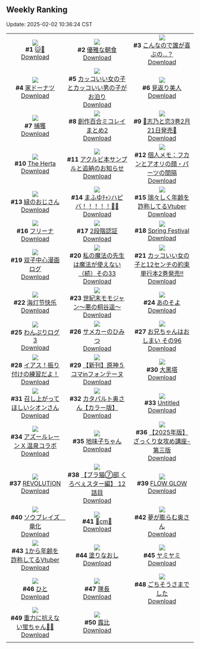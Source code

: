 ## Weekly Ranking
Update: 2025-02-02 10:36:24 CST

|      |      |      |
| :----: | :----: | :----: |
| ![](https://i.pixiv.re/c/240x480/img-master/img/2025/01/26/00/04/06/126571064_p0_master1200.jpg)<br>**#1** [🐱🦈](https://www.pixiv.net/artworks/126571064)<br>[Download](https://i.pixiv.re/img-original/img/2025/01/26/00/04/06/126571064_p0.png) | ![](https://i.pixiv.re/c/240x480/img-master/img/2025/01/25/07/30/02/126544446_p0_master1200.jpg)<br>**#2** [優雅な朝食](https://www.pixiv.net/artworks/126544446)<br>[Download](https://i.pixiv.re/img-original/img/2025/01/25/07/30/02/126544446_p0.jpg) | ![](https://i.pixiv.re/c/240x480/img-master/img/2025/01/27/00/05/06/126607792_p0_master1200.jpg)<br>**#3** [こんなので誰が喜ぶの...？](https://www.pixiv.net/artworks/126607792)<br>[Download](https://i.pixiv.re/img-original/img/2025/01/27/00/05/06/126607792_p0.png) |
| ![](https://i.pixiv.re/c/240x480/img-master/img/2025/01/27/07/30/03/126615917_p0_master1200.jpg)<br>**#4** [家ドーナツ](https://www.pixiv.net/artworks/126615917)<br>[Download](https://i.pixiv.re/img-original/img/2025/01/27/07/30/03/126615917_p0.jpg) | ![](https://i.pixiv.re/c/240x480/img-master/img/2025/01/26/12/01/40/126584104_p0_master1200.jpg)<br>**#5** [カッコいい女の子とカッコいい男の子がお泊り](https://www.pixiv.net/artworks/126584104)<br>[Download](https://i.pixiv.re/img-original/img/2025/01/26/12/01/40/126584104_p0.jpg) | ![](https://i.pixiv.re/c/240x480/img-master/img/2025/01/27/02/13/10/126611734_p0_master1200.jpg)<br>**#6** [見返り美人](https://www.pixiv.net/artworks/126611734)<br>[Download](https://i.pixiv.re/img-original/img/2025/01/27/02/13/10/126611734_p0.jpg) |
| ![](https://i.pixiv.re/c/240x480/img-master/img/2025/01/26/18/00/18/126593298_p0_master1200.jpg)<br>**#7** [捕獲](https://www.pixiv.net/artworks/126593298)<br>[Download](https://i.pixiv.re/img-original/img/2025/01/26/18/00/18/126593298_p0.png) | ![](https://i.pixiv.re/c/240x480/img-master/img/2025/01/25/17/33/40/126556950_p0_master1200.jpg)<br>**#8** [創作百合ミコレイまとめ2](https://www.pixiv.net/artworks/126556950)<br>[Download](https://i.pixiv.re/img-original/img/2025/01/25/17/33/40/126556950_p0.jpg) | ![](https://i.pixiv.re/c/240x480/img-master/img/2025/01/26/00/14/03/126571529_p0_master1200.jpg)<br>**#9** [🩵志乃と恋3巻2月21日発売🩷](https://www.pixiv.net/artworks/126571529)<br>[Download](https://i.pixiv.re/img-original/img/2025/01/26/00/14/03/126571529_p0.jpg) |
| ![](https://i.pixiv.re/c/240x480/img-master/img/2025/01/28/20/15/05/126536106_p0_master1200.jpg)<br>**#10** [The Herta](https://www.pixiv.net/artworks/126536106)<br>[Download](https://i.pixiv.re/img-original/img/2025/01/28/20/15/05/126536106_p0.jpg) | ![](https://i.pixiv.re/c/240x480/img-master/img/2025/01/27/08/20/28/126616618_p0_master1200.jpg)<br>**#11** [アクルビ本サンプルと追納のお知らせ](https://www.pixiv.net/artworks/126616618)<br>[Download](https://i.pixiv.re/img-original/img/2025/01/27/08/20/28/126616618_p0.jpg) | ![](https://i.pixiv.re/c/240x480/img-master/img/2025/01/25/06/00/07/126543380_p0_master1200.jpg)<br>**#12** [個人メモ：フカンとアオリの顔・パーツの間隔](https://www.pixiv.net/artworks/126543380)<br>[Download](https://i.pixiv.re/img-original/img/2025/01/25/06/00/07/126543380_p0.jpg) |
| ![](https://i.pixiv.re/c/240x480/img-master/img/2025/01/25/00/00/24/126536198_p0_master1200.jpg)<br>**#13** [緑のおじさん](https://www.pixiv.net/artworks/126536198)<br>[Download](https://i.pixiv.re/img-original/img/2025/01/25/00/00/24/126536198_p0.jpg) | ![](https://i.pixiv.re/c/240x480/img-master/img/2025/01/27/00/00/02/126607166_p0_master1200.jpg)<br>**#14** [まふゆﾁｬﾝハピバ！！！！！🎂🎉](https://www.pixiv.net/artworks/126607166)<br>[Download](https://i.pixiv.re/img-original/img/2025/01/27/00/00/02/126607166_p0.jpg) | ![](https://i.pixiv.re/c/240x480/img-master/img/2025/01/26/21/35/41/126601174_p0_master1200.jpg)<br>**#15** [瑞々しく年齢を詐称してるVtuber](https://www.pixiv.net/artworks/126601174)<br>[Download](https://i.pixiv.re/img-original/img/2025/01/26/21/35/41/126601174_p0.png) |
| ![](https://i.pixiv.re/c/240x480/img-master/img/2025/01/26/00/00/06/126570552_p0_master1200.jpg)<br>**#16** [フリーナ](https://www.pixiv.net/artworks/126570552)<br>[Download](https://i.pixiv.re/img-original/img/2025/01/26/00/00/06/126570552_p0.png) | ![](https://i.pixiv.re/c/240x480/img-master/img/2025/01/26/00/34/13/126572239_p0_master1200.jpg)<br>**#17** [2段階認証](https://www.pixiv.net/artworks/126572239)<br>[Download](https://i.pixiv.re/img-original/img/2025/01/26/00/34/13/126572239_p0.jpg) | ![](https://i.pixiv.re/c/240x480/img-master/img/2025/01/26/01/32/58/126573936_p0_master1200.jpg)<br>**#18** [Spring Festival](https://www.pixiv.net/artworks/126573936)<br>[Download](https://i.pixiv.re/img-original/img/2025/01/26/01/32/58/126573936_p0.png) |
| ![](https://i.pixiv.re/c/240x480/img-master/img/2025/01/25/03/02/25/126536978_p0_master1200.jpg)<br>**#19** [双子中心漫画ログ](https://www.pixiv.net/artworks/126536978)<br>[Download](https://i.pixiv.re/img-original/img/2025/01/25/03/02/25/126536978_p0.jpg) | ![](https://i.pixiv.re/c/240x480/img-master/img/2025/01/26/00/01/11/126570808_p0_master1200.jpg)<br>**#20** [私の魔法の先生は魔法が使えない（続）その33](https://www.pixiv.net/artworks/126570808)<br>[Download](https://i.pixiv.re/img-original/img/2025/01/26/00/01/11/126570808_p0.jpg) | ![](https://i.pixiv.re/c/240x480/img-master/img/2025/01/25/18/01/51/126557919_p0_master1200.jpg)<br>**#21** [カッコいい女の子と12センチの約束単行本2巻発売‼](https://www.pixiv.net/artworks/126557919)<br>[Download](https://i.pixiv.re/img-original/img/2025/01/25/18/01/51/126557919_p0.jpg) |
| ![](https://i.pixiv.re/c/240x480/img-master/img/2025/01/26/00/23/08/126571847_p0_master1200.jpg)<br>**#22** [海灯节快乐](https://www.pixiv.net/artworks/126571847)<br>[Download](https://i.pixiv.re/img-original/img/2025/01/26/00/23/08/126571847_p0.jpg) | ![](https://i.pixiv.re/c/240x480/img-master/img/2025/01/26/00/04/54/126571122_p0_master1200.jpg)<br>**#23** [世紀末モモジャン〜悪の桐谷遥〜](https://www.pixiv.net/artworks/126571122)<br>[Download](https://i.pixiv.re/img-original/img/2025/01/26/00/04/54/126571122_p0.jpg) | ![](https://i.pixiv.re/c/240x480/img-master/img/2025/01/26/07/00/03/126578551_p0_master1200.jpg)<br>**#24** [あのそよ](https://www.pixiv.net/artworks/126578551)<br>[Download](https://i.pixiv.re/img-original/img/2025/01/26/07/00/03/126578551_p0.png) |
| ![](https://i.pixiv.re/c/240x480/img-master/img/2025/01/26/18/54/59/126595060_p0_master1200.jpg)<br>**#25** [わんぷりログ3](https://www.pixiv.net/artworks/126595060)<br>[Download](https://i.pixiv.re/img-original/img/2025/01/26/18/54/59/126595060_p0.png) | ![](https://i.pixiv.re/c/240x480/img-master/img/2025/01/27/00/08/11/126607952_p0_master1200.jpg)<br>**#26** [サメカーのひみつ](https://www.pixiv.net/artworks/126607952)<br>[Download](https://i.pixiv.re/img-original/img/2025/01/27/00/08/11/126607952_p0.jpg) | ![](https://i.pixiv.re/c/240x480/img-master/img/2025/01/25/11/30/08/126548582_p0_master1200.jpg)<br>**#27** [お兄ちゃんはおしまい その96](https://www.pixiv.net/artworks/126548582)<br>[Download](https://i.pixiv.re/img-original/img/2025/01/25/11/30/08/126548582_p0.png) |
| ![](https://i.pixiv.re/c/240x480/img-master/img/2025/01/27/00/14/53/126608237_p0_master1200.jpg)<br>**#28** [イアス！振り付けの練習だよ！](https://www.pixiv.net/artworks/126608237)<br>[Download](https://i.pixiv.re/img-original/img/2025/01/27/00/14/53/126608237_p0.jpg) | ![](https://i.pixiv.re/c/240x480/img-master/img/2025/01/26/19/00/41/126595454_p0_master1200.jpg)<br>**#29** [【新刊】原神５コマinフォンテーヌ](https://www.pixiv.net/artworks/126595454)<br>[Download](https://i.pixiv.re/img-original/img/2025/01/26/19/00/41/126595454_p0.png) | ![](https://i.pixiv.re/c/240x480/img-master/img/2025/01/26/10/42/01/126582304_p0_master1200.jpg)<br>**#30** [大黑塔](https://www.pixiv.net/artworks/126582304)<br>[Download](https://i.pixiv.re/img-original/img/2025/01/26/10/42/01/126582304_p0.jpg) |
| ![](https://i.pixiv.re/c/240x480/img-master/img/2025/01/26/00/00/26/126570657_p0_master1200.jpg)<br>**#31** [召し上がってほしいシオンさん](https://www.pixiv.net/artworks/126570657)<br>[Download](https://i.pixiv.re/img-original/img/2025/01/26/00/00/26/126570657_p0.png) | ![](https://i.pixiv.re/c/240x480/img-master/img/2025/01/26/00/02/49/126570984_p0_master1200.jpg)<br>**#32** [カタパルト奥さん【カラー版】](https://www.pixiv.net/artworks/126570984)<br>[Download](https://i.pixiv.re/img-original/img/2025/01/26/00/02/49/126570984_p0.jpg) | ![](https://i.pixiv.re/c/240x480/img-master/img/2025/01/27/02/07/33/126611624_p0_master1200.jpg)<br>**#33** [Untitled](https://www.pixiv.net/artworks/126611624)<br>[Download](https://i.pixiv.re/img-original/img/2025/01/27/02/07/33/126611624_p0.jpg) |
| ![](https://i.pixiv.re/c/240x480/img-master/img/2025/01/26/23/05/46/126604973_p0_master1200.jpg)<br>**#34** [アズールレーン X 温泉コラボ](https://www.pixiv.net/artworks/126604973)<br>[Download](https://i.pixiv.re/img-original/img/2025/01/26/23/05/46/126604973_p0.png) | ![](https://i.pixiv.re/c/240x480/img-master/img/2025/01/26/00/07/32/126571266_p0_master1200.jpg)<br>**#35** [地味子ちゃん](https://www.pixiv.net/artworks/126571266)<br>[Download](https://i.pixiv.re/img-original/img/2025/01/26/00/07/32/126571266_p0.jpg) | ![](https://i.pixiv.re/c/240x480/img-master/img/2025/01/26/02/21/14/126574310_p0_master1200.jpg)<br>**#36** [【2025年版】ざっくり女攻め講座-第三版](https://www.pixiv.net/artworks/126574310)<br>[Download](https://i.pixiv.re/img-original/img/2025/01/26/02/21/14/126574310_p0.png) |
| ![](https://i.pixiv.re/c/240x480/img-master/img/2025/01/25/19/57/28/126561467_p0_master1200.jpg)<br>**#37** [REVOLUTION](https://www.pixiv.net/artworks/126561467)<br>[Download](https://i.pixiv.re/img-original/img/2025/01/25/19/57/28/126561467_p0.jpg) | ![](https://i.pixiv.re/c/240x480/img-master/img/2025/01/27/19/00/28/126628379_p0_master1200.jpg)<br>**#38** [【ブラ猫⑦部 くろべぇスター編】 12話目](https://www.pixiv.net/artworks/126628379)<br>[Download](https://i.pixiv.re/img-original/img/2025/01/27/19/00/28/126628379_p0.png) | ![](https://i.pixiv.re/c/240x480/img-master/img/2025/01/26/22/48/38/126604187_p0_master1200.jpg)<br>**#39** [FLOW GLOW](https://www.pixiv.net/artworks/126604187)<br>[Download](https://i.pixiv.re/img-original/img/2025/01/26/22/48/38/126604187_p0.png) |
| ![](https://i.pixiv.re/c/240x480/img-master/img/2025/01/26/22/03/44/126602333_p0_master1200.jpg)<br>**#40** [ソウブレイズ　竜化](https://www.pixiv.net/artworks/126602333)<br>[Download](https://i.pixiv.re/img-original/img/2025/01/26/22/03/44/126602333_p0.jpg) | ![](https://i.pixiv.re/c/240x480/img-master/img/2025/01/26/20/56/57/126599503_p0_master1200.jpg)<br>**#41** [🪻cm🪻](https://www.pixiv.net/artworks/126599503)<br>[Download](https://i.pixiv.re/img-original/img/2025/01/26/20/56/57/126599503_p0.png) | ![](https://i.pixiv.re/c/240x480/img-master/img/2025/01/25/00/03/02/126536554_p0_master1200.jpg)<br>**#42** [夢が膨らむ奥さん](https://www.pixiv.net/artworks/126536554)<br>[Download](https://i.pixiv.re/img-original/img/2025/01/25/00/03/02/126536554_p0.jpg) |
| ![](https://i.pixiv.re/c/240x480/img-master/img/2025/01/25/21/04/33/126564085_p0_master1200.jpg)<br>**#43** [1から年齢を詐称してるVtuber](https://www.pixiv.net/artworks/126564085)<br>[Download](https://i.pixiv.re/img-original/img/2025/01/25/21/04/33/126564085_p0.png) | ![](https://i.pixiv.re/c/240x480/img-master/img/2025/01/26/00/00/30/126570679_p0_master1200.jpg)<br>**#44** [塗りなおし](https://www.pixiv.net/artworks/126570679)<br>[Download](https://i.pixiv.re/img-original/img/2025/01/26/00/00/30/126570679_p0.png) | ![](https://i.pixiv.re/c/240x480/img-master/img/2025/01/26/01/26/54/126573775_p0_master1200.jpg)<br>**#45** [ヤミヤミ](https://www.pixiv.net/artworks/126573775)<br>[Download](https://i.pixiv.re/img-original/img/2025/01/26/01/26/54/126573775_p0.jpg) |
| ![](https://i.pixiv.re/c/240x480/img-master/img/2025/01/26/21/43/27/126601068_p0_master1200.jpg)<br>**#46** [ひと](https://www.pixiv.net/artworks/126601068)<br>[Download](https://i.pixiv.re/img-original/img/2025/01/26/21/43/27/126601068_p0.png) | ![](https://i.pixiv.re/c/240x480/img-master/img/2025/01/27/07/34/53/126616000_p0_master1200.jpg)<br>**#47** [隊長](https://www.pixiv.net/artworks/126616000)<br>[Download](https://i.pixiv.re/img-original/img/2025/01/27/07/34/53/126616000_p0.jpg) | ![](https://i.pixiv.re/c/240x480/img-master/img/2025/01/26/10/16/38/126581843_p0_master1200.jpg)<br>**#48** [ごちそうさまでした](https://www.pixiv.net/artworks/126581843)<br>[Download](https://i.pixiv.re/img-original/img/2025/01/26/10/16/38/126581843_p0.png) |
| ![](https://i.pixiv.re/c/240x480/img-master/img/2025/01/25/18/23/10/126558525_p0_master1200.jpg)<br>**#49** [重力に抗えない蛍ちゃん🛌💤](https://www.pixiv.net/artworks/126558525)<br>[Download](https://i.pixiv.re/img-original/img/2025/01/25/18/23/10/126558525_p0.png) | ![](https://i.pixiv.re/c/240x480/img-master/img/2025/01/25/12/30/46/126550055_p0_master1200.jpg)<br>**#50** [露比](https://www.pixiv.net/artworks/126550055)<br>[Download](https://i.pixiv.re/img-original/img/2025/01/25/12/30/46/126550055_p0.jpg) |
|      |
